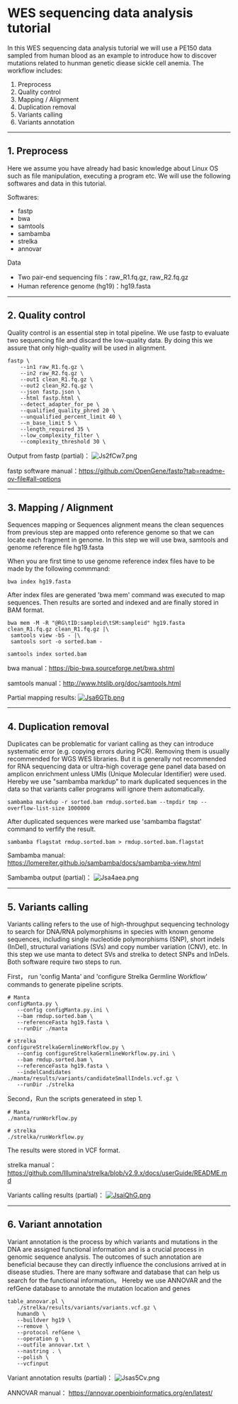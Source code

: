 
# WES sequencing data analysis tutorial

In this WES sequencing data analysis tutorial we will use a PE150 data sampled from human blood as an example to introduce how to discover mutations related to hunman genetic diease sickle cell anemia.
The workflow includes:

1. Preprocess
2. Quality control
3. Mapping / Alignment
4. Duplication removal
5. Variants calling
6. Variants annotation

---
## 1. Preprocess
Here we assume you have already had basic knowledge about Linux OS such as file manipulation, executing a program etc. 
We will use the following softwares and data in this tutorial.

Softwares:
- fastp
- bwa
- samtools
- sambamba
- strelka
- annovar

Data
- Two pair-end sequencing fils：raw_R1.fq.gz, raw_R2.fq.gz
- Human reference genome (hg19)：hg19.fasta

---
## 2. Quality control
Quality control is an essential step in total pipeline. We use fastp to evaluate two sequencing file and discard the low-quality data. By doing this
we assure that only high-quality will be used in alignment.

```
fastp \
	--in1 raw_R1.fq.gz \
	--in2 raw_R2.fq.gz \
	--out1 clean_R1.fq.gz \
	--out2 clean_R2.fq.gz \
	--json fastp.json \
	--html fastp.html \
	--detect_adapter_for_pe \
	--qualified_quality_phred 20 \
	--unqualified_percent_limit 40 \
	--n_base_limit 5 \
	--length_required 35 \
	--low_complexity_filter \
	--complexity_threshold 30 \
```
Output from fastp (partial)：
![Js2fCw7.png](https://iili.io/Js2fCw7.png)


fastp software manual：https://github.com/OpenGene/fastp?tab=readme-ov-file#all-options

---
## 3. Mapping / Alignment
Sequences mapping or Sequences alignment means the clean sequences from previous step are mapped onto reference genome so that we can locate each fragment in genome.
In this step we will use bwa, samtools and genome reference file hg19.fasta

When you are first time to use genome reference index files have to be made by the following commmand: 
```
bwa index hg19.fasta
```
After index files are generated 'bwa mem' command was executed to map sequences. Then results are sorted and indexed and are finally stored in BAM format.
```
bwa mem -M -R "@RG\tID:sampleid\tSM:sampleid" hg19.fasta clean_R1.fq.gz clean_R1.fq.gz |\
 samtools view -bS - |\
 samtools sort -o sorted.bam -

samtools index sorted.bam
```

bwa manual：https://bio-bwa.sourceforge.net/bwa.shtml

samtools manual：http://www.htslib.org/doc/samtools.html

Partial mapping results:
[![Jsa6GTb.png](https://iili.io/Jsa6GTb.png)](https://freeimage.host/)

---
## 4. Duplication removal
Duplicates can be problematic for variant calling as they can introduce systematic error (e.g. copying errors during PCR). Removing them is usually recommended for WGS WES libraries.
But it is generally not recommended for RNA sequencing data or ultra-high coverage gene panel data based on amplicon enrichment unless UMIs (Unique Molecular Identifier) were used.
Hereby we use "sambamba markdup" to mark duplicated sequences in the data so that variants caller programs will ignore them automatically.

```
sambamba markdup -r sorted.bam rmdup.sorted.bam --tmpdir tmp --overflow-list-size 1000000
```

After duplicated sequences were marked use 'sambamba flagstat' command to verfify the result.
```
sambamba flagstat rmdup.sorted.bam > rmdup.sorted.bam.flagstat
```

Sambamba manual: https://lomereiter.github.io/sambamba/docs/sambamba-view.html

Sambamba output (partial)：
![Jsa4aea.png](https://iili.io/Jsa4aea.png)

---
## 5. Variants calling
Variants calling refers to the use of high-throughput sequencing technology to search for DNA/RNA polymorphisms in species with known genome sequences, including single nucleotide polymorphisms (SNP), short indels (InDel), structural variations (SVs) and copy number variation (CNV), etc.
In this step we use manta to detect SVs and strelka to detect SNPs and InDels. Both software require two steps to run.


First， run 'config Manta' and 'configure Strelka Germline Workflow' commands to generate pipeline scripts. 
```
# Manta
configManta.py \
   --config configManta.py.ini \ 
   --bam rmdup.sorted.bam \
   --referenceFasta hg19.fasta \
   --runDir ./manta

# strelka
configureStrelkaGermlineWorkflow.py \
   --config configureStrelkaGermlineWorkflow.py.ini \
   --bam rmdup.sorted.bam \
   --referenceFasta hg19.fasta \
   --indelCandidates ./manta/results/variants/candidateSmallIndels.vcf.gz \
   --runDir ./strelka

```

Second，Run the scripts generateed in step 1.
```
# Manta
./manta/runWorkflow.py

# strelka
./strelka/runWorkflow.py
```
The results were stored in VCF format.

strelka manual：https://github.com/Illumina/strelka/blob/v2.9.x/docs/userGuide/README.md

Variants calling results (partial)：
[![JsaiQhG.png](https://iili.io/JsaiQhG.png)](https://freeimage.host/)

---
## 6. Variant annotation
Variant annotation is the process by which variants and mutations in the DNA are assigned functional information and is a crucial process in genomic sequence analysis. 
The outcomes of such annotation are beneficial because they can directly influence the conclusions arrived at in disease studies.
There are many software and database that can help us search for the functional information。 Hereby we use ANNOVAR and the refGene database to annotate the mutation location and genes
```
table_annovar.pl \
   ./strelka/results/variants/variants.vcf.gz \
   humandb \
   --buildver hg19 \
   --remove \
   --protocol refGene \
   --operation g \
   --outfile annovar.txt \
   --nastring . \
   --polish \
   --vcfinput
```
Variant annotation results (partial)：
![Jsas5Cv.png](https://iili.io/Jsas5Cv.png)

ANNOVAR manual： https://annovar.openbioinformatics.org/en/latest/


